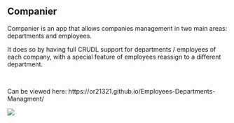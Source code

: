 <h2>Companier</h2>
<p>Companier is an app that allows companies management in two main areas: departments and employees.</p>
<p>It does so by having full CRUDL support for departments / employees of each company, with a special feature of employees reassign to a different department.</p>

</br>

<p>
Can be viewed here: https://or21321.github.io/Employees-Departments-Managment/
</p>


<img src="https://res.cloudinary.com/or21321/image/upload/v1656617140/Companier_lfjo7n.png"/>
